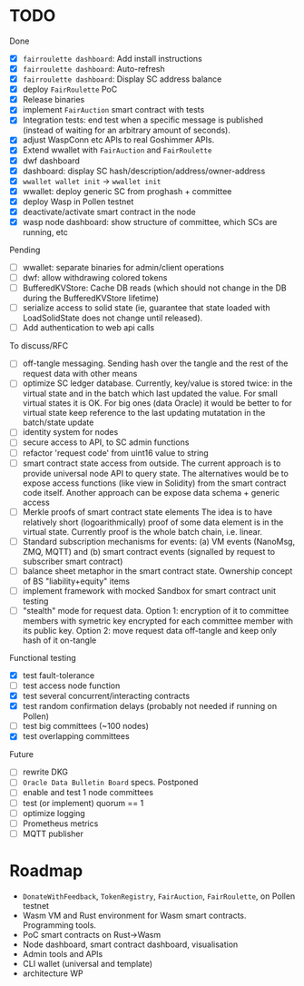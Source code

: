 # TODO

Done
- [x] `fairroulette dashboard`: Add install instructions
- [x] `fairroulette dashboard`: Auto-refresh
- [x] `fairroulette dashboard`: Display SC address balance
- [x] deploy `FairRoulette` PoC
- [x] Release binaries
- [X] implement `FairAuction` smart contract with tests
- [x] Integration tests: end test when a specific message is published (instead
      of waiting for an arbitrary amount of seconds).
- [x] adjust WaspConn etc APIs to real Goshimmer APIs.
- [x] Extend wwallet with `FairAuction` and `FairRoulette`
- [x] dwf dashboard
- [x] dashboard: display SC hash/description/address/owner-address
- [x] `wwallet wallet init` -> `wwallet init`
- [x] wwallet: deploy generic SC from proghash + committee
- [x] deploy Wasp in Pollen testnet
- [x] deactivate/activate smart contract in the node
- [x] wasp node dashboard: show structure of committee, which SCs are running, etc

Pending
- [ ] wwallet: separate binaries for admin/client operations
- [ ] dwf: allow withdrawing colored tokens
- [ ] BufferedKVStore: Cache DB reads (which should not change in the DB during
      the BufferedKVStore lifetime)
- [ ] serialize access to solid state (ie, guarantee that state loaded with LoadSolidState does not
      change until released).
- [ ] Add authentication to web api calls

To discuss/RFC
- [ ] off-tangle messaging. Sending hash over the tangle and the rest of the request data with other means
- [ ] optimize SC ledger database. Currently, key/value is stored twice: in the virtual state and in the batch which
last updated the value. For small virtual states it is OK. For big ones (data Oracle) it would be better
to for virtual state keep reference to the last updating mutatation in the batch/state update 
- [ ] identity system for nodes
- [ ] secure access to API, to SC admin functions 
- [ ] refactor 'request code' from uint16 value to string
- [ ] smart contract state access from outside. The current approach is to provide universal node API to query state. 
The alternatives would be to expose access functions (like view in Solidity) from the smart contract code itself. 
Another approach can be expose data schema + generic access   
- [ ] Merkle proofs of smart contract state elements The idea is to have relatively short (logoarithmically) proof
of some data element is in the virtual state. Currently proof is the whole batch chain, i.e. linear.  
- [ ] Standard subscription mechanisms for events: (a) VM events (NanoMsg, ZMQ, MQTT) 
and (b) smart contract events (signalled by request to subscriber smart contract)
- [ ] balance sheet metaphor in the smart contract state. Ownership concept of BS "liability+equity" items  
- [ ] implement framework with mocked Sandbox for smart contract unit testing 
- [ ] "stealth" mode for request data. Option 1: encryption of it to committee members with symetric key encrypted
for each committee member with its public key. Option 2: move request data off-tangle and keep only hash of it on-tangle 

Functional testing
- [X] test fault-tolerance
- [ ] test access node function
- [X] test several concurrent/interacting contracts
- [X] test random confirmation delays (probably not needed if running on Pollen)
- [ ] test big committees (~100 nodes)
- [X] test overlapping committees

Future
- [ ] rewrite DKG
- [ ] `Oracle Data Bulletin Board` specs. Postponed
- [ ] enable and test 1 node committees
- [ ] test (or implement) quorum == 1  
- [ ] optimize logging
- [ ] Prometheus metrics
- [ ] MQTT publisher

# Roadmap
- `DonateWithFeedback`, `TokenRegistry`, `FairAuction`, `FairRoulette`,  on Pollen testnet
- Wasm VM and Rust environment for Wasm smart contracts. Programming tools. 
- PoC smart contracts on Rust->Wasm
- Node dashboard, smart contract dashboard, visualisation
- Admin tools and APIs 
- CLI wallet (universal and template)
- architecture WP 
